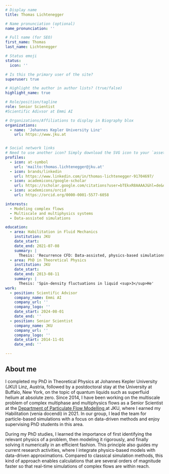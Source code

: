 ```yaml
---
# Display name
title: Thomas Lichtenegger

# Name pronunciation (optional)
name_pronunciation: ''

# Full name (for SEO)
first_name: Thomas
last_name: Lichtenegger

# Status emoji
status:
  icon: ''

# Is this the primary user of the site?
superuser: true

# Highlight the author in author lists? (true/false)
highlight_name: true

# Role/position/tagline
role: Senior Scientist
#Scientific Adivsor at Emmi AI

# Organizations/Affiliations to display in Biography blox
organizations:
  - name: 'Johannes Kepler University Linz'
    url: https://www.jku.at


# Social network links
# Need to use another icon? Simply download the SVG icon to your `assets/media/icons/` folder.
profiles:
  - icon: at-symbol
    url: 'mailto:thomas.lichtenegger@jku.at'
  - icon: brands/linkedin
    url: https://www.linkedin.com/in/thomas-lichtenegger-91704697/
  - icon: academicons/google-scholar
    url: https://scholar.google.com/citations?user=bTEkxR8AAAAJ&hl=de&oi=ao
  - icon: academicons/orcid
    url: https://orcid.org/0000-0001-5577-6058

interests:
  - Modeling complex flows
  - Multiscale and multiphysics systems
  - Data-assisted simulations

education:
  - area: Habilitation in Fluid Mechanics
    institution: JKU
    date_start: 
    date_end: 2021-07-08
    summary: |
      Thesis: 'Recurrence CFD: Data-assisted, physics-based simulations of multiphase flows'
  - area: PhD in Theoretical Physics
    institution: JKU
    date_start: 
    date_end: 2013-08-11
    summary: |
      Thesis: 'Spin-density fluctuations in liquid <sup>3</sup>He'
work:
  - position: Scientific Advisor
    company_name: Emmi AI
    company_url: ''
    company_logo: ''
    date_start: 2024-08-01
    date_end: ''
  - position: Senior Scientist
    company_name: JKU
    company_url: ''
    company_logo: ''
    date_start: 2014-11-01
    date_end: ''

---
```


## About me

I completed my PhD in Theoretical Physics at Johannes Kepler University (JKU) Linz, Austria, followed by a postdoctoral stay at the University at Buffalo, New York, on the topic of quantum liquids such as superfluid helium at absolute zero. Since 2014, I have been working on the multiscale problem of complex multiphase and multiphysics flows as a Senior Scientist at the <a href="https://www.jku.at/institut-fuer-stroemungslehre-und-waermeuebertragung/pfm/"> Department of Particulate Flow Modelling </a> at JKU, where I earned my Habilitation (venia docendi) in 2021. In our group, I lead the team for particle-based simulations with a focus on data-driven methods and enjoy supervising PhD students in this area.

During my PhD studies, I learned the importance of first identifying the relevant physics of a problem, then modeling it rigorously, and finally solving it numerically in an efficient fashion. This principle also guides my current research activities, where I integrate physics-based models with data-driven approximations. Compared to classical simulation methods, this kind of approach enables calculations that are several orders of magnitude faster so that real-time simulations of complex flows are within reach.
